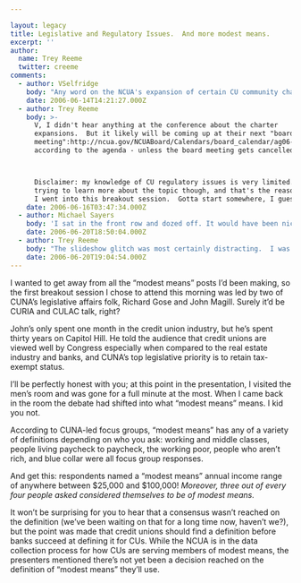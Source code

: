 ```yaml
---

layout: legacy
title: Legislative and Regulatory Issues.  And more modest means.
excerpt: ''
author:
  name: Trey Reeme
  twitter: creeme
comments:
  - author: VSelfridge
    body: "Any word on the NCUA's expansion of certain CU community charters to serve the \"underserved\"?  \r\n\r\nAre those charter extensions going to \"stand\" - or is NCUA revisiting that charter expansion policy? "
    date: 2006-06-14T14:21:27.000Z
  - author: Trey Reeme
    body: >-
      V, I didn't hear anything at the conference about the charter
      expansions.  But it likely will be coming up at their next "board
      meeting":http://ncua.gov/NCUABoard/Calendars/board_calendar/ag06-0622.htm
      according to the agenda - unless the board meeting gets cancelled again.



      Disclaimer: my knowledge of CU regulatory issues is very limited.  I'm
      trying to learn more about the topic though, and that's the reason that
      I went into this breakout session.  Gotta start somewhere, I guess.
    date: 2006-06-16T03:47:34.000Z
  - author: Michael Sayers
    body: 'I sat in the front row and dozed off. It would have been nice if Richard would have put the PowerPoint clicker down. I began counting how many times the slides advanced "uncontrollably" rather than paying attention to what was said.'
    date: 2006-06-20T18:50:04.000Z
  - author: Trey Reeme
    body: "The slideshow glitch was most certainly distracting.  I was in the back of the room myself, and if I would've known how long the shuffling back and forth between slides was going to last, I would've played \"tech support\".\n\nI was surprised at the number of questions during the question session at the end.  Audience participation was higher than most of the other sessions I'd attended.  "
    date: 2006-06-20T19:04:54.000Z
---
```


<p>I wanted to get away from all the &#8220;modest means&#8221; posts I&#8217;d been making, so the first breakout session I chose to attend this morning was led by two of <span class="caps">CUNA</span>&#8217;s legislative affairs folk, Richard Gose and John Magill.  Surely it&#8217;d be <span class="caps">CURIA</span> and <span class="caps">CULAC</span> talk, right?</p>
<p>John&#8217;s only spent one month in the credit union industry, but he&#8217;s spent thirty years on Capitol Hill.  He told the audience that credit unions are viewed well by Congress especially when compared to the real estate industry and banks, and <span class="caps">CUNA</span>&#8217;s top legislative priority is to retain tax-exempt status.</p>
<p>I&#8217;ll be perfectly honest with you; at this point in the presentation, I visited the men&#8217;s room and was gone for a full minute at the most.  When I came back in the room the debate had shifted into what &#8220;modest means&#8221; means.  I kid you not.</p>
<p>According to <span class="caps">CUNA</span>-led focus groups, &#8220;modest means&#8221; has any of a variety of definitions depending on who you ask: working and middle classes, people living paycheck to paycheck, the working poor, people who aren&#8217;t rich, and blue collar were all focus group responses.</p>
<p>And get this: respondents named a &#8220;modest means&#8221; annual income range of anywhere between $25,000 and $100,000!  <em>Moreover, three out of every four people asked considered themselves to be of modest means.</em></p>
<p>It won&#8217;t be surprising for you to hear that a consensus wasn&#8217;t reached on the definition (we&#8217;ve been waiting on that for a long time now, haven&#8217;t we?), but the point was made that credit unions should find a definition before banks succeed at defining it for CUs.  While the <span class="caps">NCUA</span> is in the data collection process for how CUs are serving members of modest means, the presenters mentioned there&#8217;s not yet been a decision reached on the definition of &#8220;modest means&#8221; they&#8217;ll use.</p>
